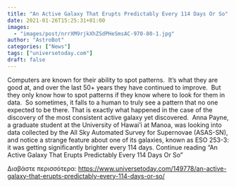 ```yaml
---
title: "An Active Galaxy That Erupts Predictably Every 114 Days Or So"
date: 2021-01-26T15:25:31+01:00
images:
  - "images/post/nrrXM9rjkXhZSdPHeSmsAC-970-80-1.jpg"
author: "AstroBot"
categories: ["News"]
tags: ["universetoday.com"]
draft: false
---
```


Computers are known for their ability to spot patterns.  It’s what they are good at, and over the last 50+ years they have continued to improve.  But they only know how to spot patterns if they know where to look for them in data.  So sometimes, it falls to a human to truly see a pattern that no one expected to be there. That is exactly what happened in the case of the discovery of the most consistent active galaxy yet discovered.  Anna Payne, a graduate student at the University of Hawai’i at Manoa, was looking into data collected by the All Sky Automated Survey for Supernovae (ASAS-SN), and notice a strange feature about one of its galaxies, known as ESO 253-3: it was getting significantly brighter every 114 days. Continue reading “An Active Galaxy That Erupts Predictably Every 114 Days Or So” 

Διαβάστε περισσότερα: https://www.universetoday.com/149778/an-active-galaxy-that-erupts-predictably-every-114-days-or-so/
